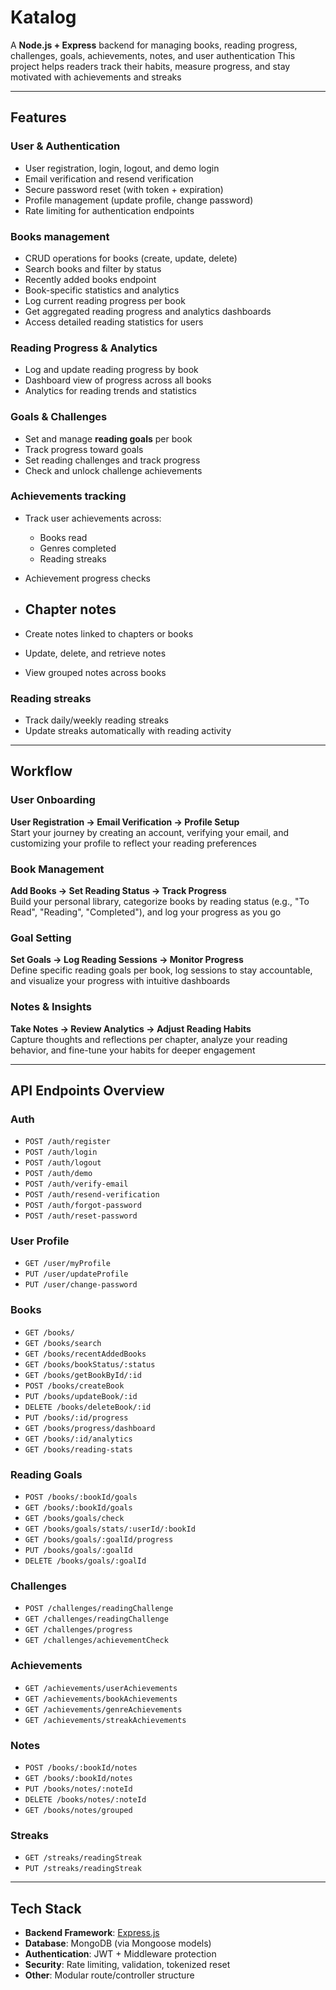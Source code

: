 # Katalog

A **Node.js + Express** backend for managing books, reading progress, challenges, goals, achievements, notes, and user authentication
This project helps readers track their habits, measure progress, and stay motivated with achievements and streaks

---

## Features

### User & Authentication

- User registration, login, logout, and demo login
- Email verification and resend verification
- Secure password reset (with token + expiration)
- Profile management (update profile, change password)
- Rate limiting for authentication endpoints

### Books management

- CRUD operations for books (create, update, delete)
- Search books and filter by status
- Recently added books endpoint
- Book-specific statistics and analytics
- Log current reading progress per book
- Get aggregated reading progress and analytics dashboards
- Access detailed reading statistics for users

### Reading Progress & Analytics

- Log and update reading progress by book
- Dashboard view of progress across all books
- Analytics for reading trends and statistics

### Goals & Challenges

- Set and manage **reading goals** per book
- Track progress toward goals
- Set reading challenges and track progress
- Check and unlock challenge achievements

### Achievements tracking

- Track user achievements across:
  - Books read
  - Genres completed
  - Reading streaks
- Achievement progress checks

- ## Chapter notes

- Create notes linked to chapters or books
- Update, delete, and retrieve notes
- View grouped notes across books

### Reading streaks

- Track daily/weekly reading streaks
- Update streaks automatically with reading activity

---

## Workflow

### User Onboarding

**User Registration → Email Verification → Profile Setup**  
Start your journey by creating an account, verifying your email, and customizing your profile to reflect your reading preferences

### Book Management

**Add Books → Set Reading Status → Track Progress**  
Build your personal library, categorize books by reading status (e.g., "To Read", "Reading", "Completed"), and log your progress as you go

### Goal Setting

**Set Goals → Log Reading Sessions → Monitor Progress**  
Define specific reading goals per book, log sessions to stay accountable, and visualize your progress with intuitive dashboards

### Notes & Insights

**Take Notes → Review Analytics → Adjust Reading Habits**  
Capture thoughts and reflections per chapter, analyze your reading behavior, and fine-tune your habits for deeper engagement

---

## API Endpoints Overview

### Auth

- `POST /auth/register`
- `POST /auth/login`
- `POST /auth/logout`
- `POST /auth/demo`
- `POST /auth/verify-email`
- `POST /auth/resend-verification`
- `POST /auth/forgot-password`
- `POST /auth/reset-password`

### User Profile

- `GET /user/myProfile`
- `PUT /user/updateProfile`
- `PUT /user/change-password`

### Books

- `GET /books/`
- `GET /books/search`
- `GET /books/recentAddedBooks`
- `GET /books/bookStatus/:status`
- `GET /books/getBookById/:id`
- `POST /books/createBook`
- `PUT /books/updateBook/:id`
- `DELETE /books/deleteBook/:id`
- `PUT /books/:id/progress`
- `GET /books/progress/dashboard`
- `GET /books/:id/analytics`
- `GET /books/reading-stats`

### Reading Goals

- `POST /books/:bookId/goals`
- `GET /books/:bookId/goals`
- `GET /books/goals/check`
- `GET /books/goals/stats/:userId/:bookId`
- `GET /books/goals/:goalId/progress`
- `PUT /books/goals/:goalId`
- `DELETE /books/goals/:goalId`

### Challenges

- `POST /challenges/readingChallenge`
- `GET /challenges/readingChallenge`
- `GET /challenges/progress`
- `GET /challenges/achievementCheck`

### Achievements

- `GET /achievements/userAchievements`
- `GET /achievements/bookAchievements`
- `GET /achievements/genreAchievements`
- `GET /achievements/streakAchievements`

### Notes

- `POST /books/:bookId/notes`
- `GET /books/:bookId/notes`
- `PUT /books/notes/:noteId`
- `DELETE /books/notes/:noteId`
- `GET /books/notes/grouped`

### Streaks

- `GET /streaks/readingStreak`
- `PUT /streaks/readingStreak`

---

## Tech Stack

- **Backend Framework**: [Express.js](https://expressjs.com/)
- **Database**: MongoDB (via Mongoose models)
- **Authentication**: JWT + Middleware protection
- **Security**: Rate limiting, validation, tokenized reset
- **Other**: Modular route/controller structure
